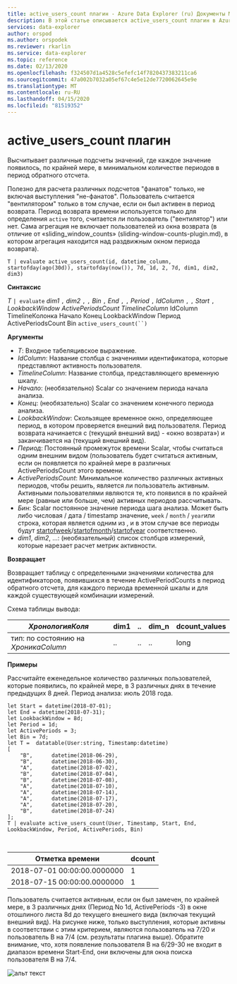 ```yaml
---
title: active_users_count плагин - Azure Data Explorer (ru) Документы Майкрософт
description: В этой статье описывается active_users_count плагин в Azure Data Explorer.
services: data-explorer
author: orspod
ms.author: orspodek
ms.reviewer: rkarlin
ms.service: data-explorer
ms.topic: reference
ms.date: 02/13/2020
ms.openlocfilehash: f324507d1a4528c5efefc14f7820437383211ca6
ms.sourcegitcommit: 47a002b7032a05ef67c4e5e12de7720062645e9e
ms.translationtype: MT
ms.contentlocale: ru-RU
ms.lasthandoff: 04/15/2020
ms.locfileid: "81519352"
---
```

# <a name="active_users_count-plugin"></a>active_users_count плагин

Высчитывает различные подсчеты значений, где каждое значение появилось, по крайней мере, в минимальном количестве периодов в период обратного отсчета.

Полезно для расчета различных подсчетов "фанатов" только, не включая выступления "не-фанатов". Пользователь считается "вентилятором" только в том случае, если он был активен в период возврата. Период возврата времени используется только для определения `active` того, считается ли пользователь ("вентилятор") или нет. Сама агрегация не включает пользователей из окна возврата (в отличие от «sliding_window_counts» (sliding-window-counts-plugin.md), в котором агрегация находится над раздвижным окном периода возврата).

```kusto
T | evaluate active_users_count(id, datetime_column, startofday(ago(30d)), startofday(now()), 7d, 1d, 2, 7d, dim1, dim2, dim3)
```

**Синтаксис**

*T* `| evaluate` *dim1* `,` *dim2* `,` `,` *Bin* `,` *End* `,` `,` *Period* `,` *IdColumn* `,` `,` *Start* `,` *LookbackWindow* *ActivePeriodsCount* *TimelineColumn* IdColumn TimelineКолонка Начало Конец LookbackWindow Период ActivePeriodsCount Bin `active_users_count(``)`

**Аргументы**

* *T*: Входное табеляцивское выражение.
* *IdColumn*: Название столбца с значениями идентификатора, которые представляют активность пользователя. 
* *TimelineColumn*: Название столбца, представляющего временную шкалу.
* *Начало*: (необязательно) Scalar со значением периода начала анализа.
* *Конец*: (необязательно) Scalar со значением конечного периода анализа.
* *LookbackWindow*: Скользящее временное окно, определяющее период, в котором проверяется внешний вид пользователя. Период возврата начинается с (текущий внешний вид) - «окно возврата») и заканчивается на (текущий внешний вид). 
* *Период*: Постоянный промежуток времени Scalar, чтобы считаться одним внешним видом (пользователь будет считаться активным, если он появляется по крайней мере в различных ActivePeriodsCount этого времени.
* *ActivePeriodsCount*: Минимальное количество различных активных периодов, чтобы решить, является ли пользователь активным. Активными пользователями являются те, кто появился в по крайней мере (равные или больше, чем) активных периодов рассчитывать.
* *Бин*: Scalar постоянное значение периода шага анализа. Может быть либо числовая / дата / timestamp значение, `week` / `month` / `year`или строка, которая является одним из , и в этом случае все периоды будут [startofweek](startofweekfunction.md)/[startofmonth](startofmonthfunction.md)/[startofyear](startofyearfunction.md) соответственно.
* *dim1*, *dim2*, ...: (необязательный) список столбцов измерений, которые нарезает расчет метрик активности.

**Возвращает**

Возвращает таблицу с определенными значениями количества для идентификаторов, появившихся в течение ActivePeriodCounts в период обратного отсчета, для каждого периода временной шкалы и для каждой существующей комбинации измерений.

Схема таблицы вывода:

|*ХронологияКоля*|dim1|..|dim_n|dcount_values|
|---|---|---|---|---|
|тип: по состоянию на *ХроникаColumn*|..|..|..|long|


**Примеры**

Рассчитайте еженедельное количество различных пользователей, которые появились, по крайней мере, в 3 различных днях в течение предыдущих 8 дней. Период анализа: июль 2018 года.

```kusto
let Start = datetime(2018-07-01);
let End = datetime(2018-07-31);
let LookbackWindow = 8d;
let Period = 1d;
let ActivePeriods = 3;
let Bin = 7d; 
let T =  datatable(User:string, Timestamp:datetime)
[
    "B",      datetime(2018-06-29),
    "B",      datetime(2018-06-30),
    "A",      datetime(2018-07-02),
    "B",      datetime(2018-07-04),
    "B",      datetime(2018-07-08),
    "A",      datetime(2018-07-10),
    "A",      datetime(2018-07-14),
    "A",      datetime(2018-07-17),
    "A",      datetime(2018-07-20),
    "B",      datetime(2018-07-24)
]; 
T | evaluate active_users_count(User, Timestamp, Start, End, LookbackWindow, Period, ActivePeriods, Bin)



```

|Отметка времени|dcount|
|---|---|
|2018-07-01 00:00:00.0000000|1|
|2018-07-15 00:00:00.0000000|1|

Пользователь считается активным, если он был замечен, по крайней мере, в 3 различных днях (Период No 1d, ActivePeriods -3) в окне отошлиного листа 8d до текущего внешнего вида (включая текущий внешний вид). На рисунке ниже, только выступления, которые активны в соответствии с этим критерием, являются пользователь на 7/20 и пользователь B на 7/4 (см. результаты плагина выше). Обратите внимание, что, хотя появление пользователя B на 6/29-30 не входит в диапазон времени Start-End, они включены для окна поиска пользователя B на 7/4. 

![альт текст](images/queries/active-users-count.png "активных пользователей-кол")